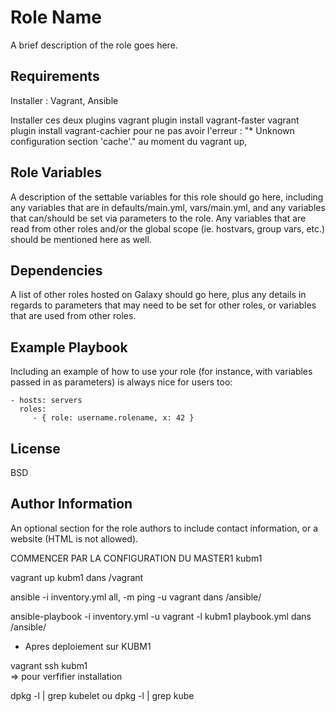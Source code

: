 Role Name
=========

A brief description of the role goes here.

Requirements
------------
Installer : Vagrant, Ansible

Installer ces deux plugins 
vagrant plugin install vagrant-faster
vagrant plugin install vagrant-cachier
pour ne pas avoir  l'erreur : "* Unknown configuration section 'cache'." au moment du vagrant up,

Role Variables
--------------

A description of the settable variables for this role should go here, including any variables that are in defaults/main.yml, vars/main.yml, and any variables that can/should be set via parameters to the role. Any variables that are read from other roles and/or the global scope (ie. hostvars, group vars, etc.) should be mentioned here as well.

Dependencies
------------

A list of other roles hosted on Galaxy should go here, plus any details in regards to parameters that may need to be set for other roles, or variables that are used from other roles.

Example Playbook
----------------

Including an example of how to use your role (for instance, with variables passed in as parameters) is always nice for users too:

    - hosts: servers
      roles:
         - { role: username.rolename, x: 42 }

License
-------

BSD

Author Information
------------------

An optional section for the role authors to include contact information, or a website (HTML is not allowed).

COMMENCER PAR LA CONFIGURATION DU MASTER1 kubm1

vagrant up kubm1 dans /vagrant

ansible -i inventory.yml all, -m ping -u vagrant dans /ansible/

ansible-playbook -i inventory.yml -u vagrant -l kubm1 playbook.yml dans /ansible/

* Apres deploiement sur KUBM1

vagrant ssh kubm1  
=> pour verfifier installation

dpkg -l | grep kubelet ou dpkg -l | grep kube





